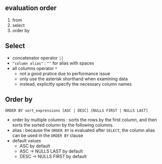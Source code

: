 ## evaluation order
1. from
2. select
3. order by

## Select
- concatenator operator `||`
- `"column alias"` : `""` for alias with spaces
- all columns operator `*` 
    + not a good pratice due to performance issue
    + only use the asterisk shorthand when examining data
    + instead, explicitly specify the necessary column names 

## Order by
`ORDER BY sort_expressions [ASC | DESC] [NULLS FIRST | NULLS LAST]`
- order by multiple columns : sorts the rows by the first column, and then sorts the sorted column by the following columns.
- alias : because the `ORDER BY` is evaluated after `SELECT`, the column alias can be used in the `ORDER BY` clause
- default values
    - ASC by default
    - ASC -> NULLS LAST by default
    - DESC -> NULLS FIRST by default
